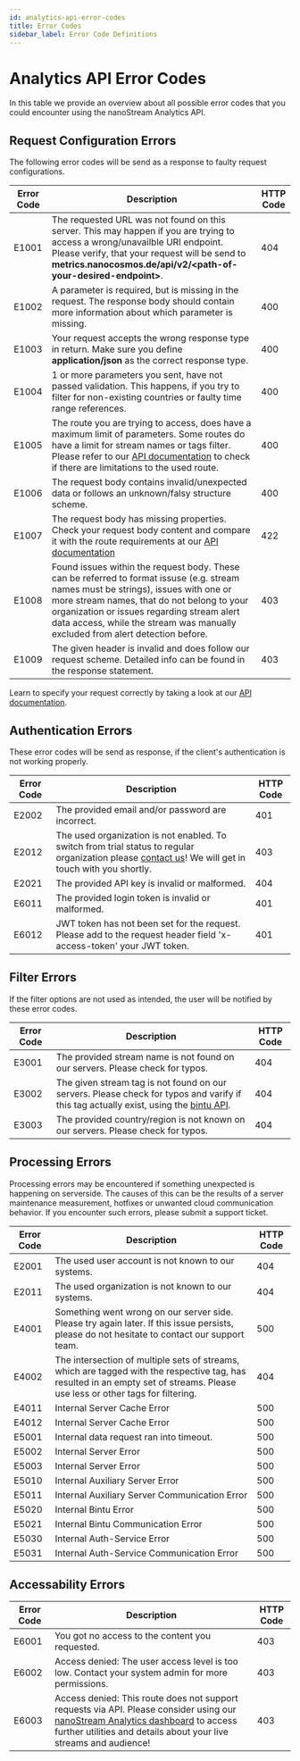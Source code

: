 ```yaml
---
id: analytics-api-error-codes
title: Error Codes
sidebar_label: Error Code Definitions
---
```


# Analytics API Error Codes 

In this table we provide an overview about all possible error codes that you could encounter using the nanoStream Analytics API.

## Request Configuration Errors

The following error codes will be send as a response to faulty request configurations.

| Error Code | Description | HTTP Code |
|------------|-------------|-----------|
| E1001 | The requested URL was not found on this server. This may happen if you are trying to access a wrong/unavailble URI endpoint. Please verify, that your request will be send to **metrics.nanocosmos.de/api/v2/\<path-of-your-desired-endpoint\>**. | 404 | 
| E1002 | A parameter is required, but is missing in the request. The response body should contain more information about which parameter is missing. | 400 | 
| E1003 | Your request accepts the wrong response type in return. Make sure you define **application/json** as the correct response type. | 400 | 
| E1004 | 1 or more parameters you sent, have not passed validation. This happens, if you try to filter for non-existing countries or faulty time range references. | 400 | 
| E1005 | The route you are trying to access, does have a maximum limit of parameters. Some routes do have a limit for stream names or tags filter. Please refer to our [API documentation](https://metrics.nanocosmos.de/api/doc/v2/) to check if there are limitations to the used route. | 400 | 
| E1006 | The request body contains invalid/unexpected data or follows an unknown/falsy structure scheme. | 400 | 
| E1007 | The request body has missing properties. Check your request body content and compare it with the route requirements at our [API documentation](https://metrics.nanocosmos.de/api/doc/v2/) | 422 | 
| E1008 | Found issues within the request body. These can be referred to format issuse (e.g. stream names must be strings), issues with one or more stream names, that do not belong to your organization or issues regarding stream alert data access, while the stream was manually excluded from alert detection before.  | 403 | 
| E1009 | The given header is invalid and does follow our request scheme. Detailed info can be found in the response statement. | 403 | 

Learn to specify your request correctly by taking a look at our [API documentation](https://metrics.nanocosmos.de/api/doc/v2/).


## Authentication Errors

These error codes will be send as response, if the client's authentication is not working properly.

| Error Code | Description | HTTP Code |
|------------|---------------|-----------|
| E2002 | The provided email and/or password are incorrect. | 401 |  
| E2012 | The used organization is not enabled. To switch from trial status to regular organization please [contact us](https://www.nanocosmos.de/contact)! We will get in touch with you shortly. | 403 | 
| E2021 | The provided API key is invalid or malformed. | 404 |
| E6011 | The provided login token is invalid or malformed. | 401 | 
| E6012 | JWT token has not been set for the request. Please add to the request header field 'x-access-token' your JWT token. | 401 |


## Filter Errors

If the filter options are not used as intended, the user will be notified by these error codes.

| Error Code | Description | HTTP Code |
|------------|---------------|-----------|
| E3001 | The provided stream name is not found on our servers. Please check for typos.  | 404 | 
| E3002 | The given stream tag is not found on our servers. Please check for typos and varify if this tag actually exist, using the [bintu API](https://doc.pages.nanocosmos.de/bintuapi-docs/#operation/Tag%20Collection). | 404 | 
| E3003 | The provided country/region is not known on our servers. Please check for typos.  | 404 | 

## Processing Errors

Processing errors may be encountered if something unexpected is happening on serverside. The causes of this can be the results of a server maintenance measurement, hotfixes or unwanted cloud communication behavior. If you encounter such errors, please submit a support ticket.

| Error Code | Description | HTTP Code |
|------------|---------------|-----------|
| E2001 | The used user account is not known to our systems. | 404 | 
| E2011 | The used organization is not known to our systems. | 404 |
| E4001 | Something went wrong on our server side. Please try again later. If this issue persists, please do not hesitate to contact our support team. | 500 | 
| E4002 | The intersection of multiple sets of streams, which are tagged with the respective tag, has resulted in an empty set of streams. Please use less or other tags for filtering. | 404 | 
| E4011 | Internal Server Cache Error | 500 | 
| E4012 | Internal Server Cache Error | 500 | 
| E5001 | Internal data request ran into timeout. | 500 | 
| E5002 | Internal Server Error | 500 | 
| E5003 | Internal Server Error | 500 | 
| E5010 | Internal Auxiliary Server Error | 500 | 
| E5011 | Internal Auxiliary Server Communication Error | 500 | 
| E5020 | Internal Bintu Error | 500 | 
| E5021 | Internal Bintu Communication Error | 500 | 
| E5030 | Internal Auth-Service Error | 500 | 
| E5031 | Internal Auth-Service Communication Error | 500 |

## Accessability Errors

| Error Code | Description | HTTP Code |
|------------|---------------|-----------|
| E6001 | You got no access to the content you requested.  | 403 |
| E6002 | Access denied: The user access level is too low. Contact your system admin for more permissions. | 403 | 
| E6003 | Access denied: This route does not support requests via API. Please consider using our [nanoStream Analytics dashboard](https://metrics.nanocosmos.de/api/doc/v2/) to access further utilities and details about your live streams and audience! | 403 |